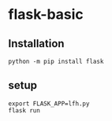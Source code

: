 # flask-basic

## Installation
```
python -m pip install flask
```
## setup

```
export FLASK_APP=lfh.py
flask run
```
